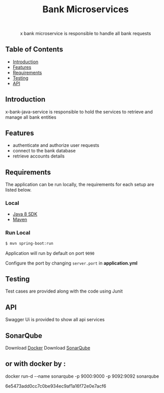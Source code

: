 <h1 align="center"> Bank Microservices </h1> <br>

<p align="center">
  x bank microservice is responsible to handle all bank requests
</p>

## Table of Contents

- [Introduction](#introduction)
- [Features](#features)
- [Requirements](#requirements)
- [Testing](#testing)
- [API](#requirements)

## Introduction

x-bank-java-service is responsible to hold the services to retrieve and manage all bank entities

## Features

* authenticate and authorize user requests
* connect to the bank database
* retrieve accounts details

## Requirements

The application can be run locally, the requirements for each setup are listed below.

### Local

* [Java 8 SDK](http://www.oracle.com/technetwork/java/javase/downloads/jdk8-downloads-2133151.html)
* [Maven](https://maven.apache.org/download.cgi)

### Run Local

```bash
$ mvn spring-boot:run
```

Application will run by default on port `9090`

Configure the port by changing `server.port` in __application.yml__

## Testing

Test cases are provided along with the code using Junit

## API

Swagger Ui is provided to show all api services

## SonarQube

Download [Docker](https://docs.docker.com/get-docker/)
Download [SonarQube](https://www.sonarqube.org/downloads/)

## or with docker by :

docker run-d --name sonarqube -p 9000:9000 -p 9092:9092 sonarqube

6e5473add0cc7c0be934ec9af1a16f72e0e7acf6